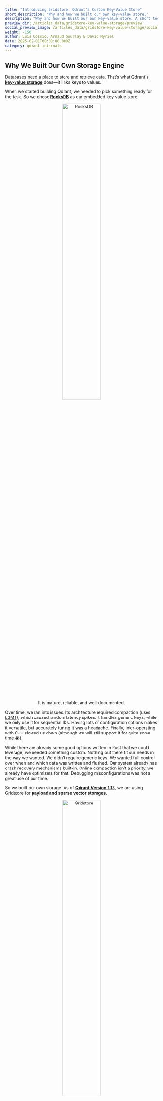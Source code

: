 ```yaml
---
title: "Introducing Gridstore: Qdrant's Custom Key-Value Store"
short_description: "Why and how we built our own key-value store."
description: "Why and how we built our own key-value store. A short technical report on our procedure and results."
preview_dir: /articles_data/gridstore-key-value-storage/preview
social_preview_image: /articles_data/gridstore-key-value-storage/social_preview.png
weight: -150
author: Luis Cossio, Arnaud Gourlay & David Myriel
date: 2025-02-01T00:00:00.000Z
category: qdrant-internals
---
```


## Why We Built Our Own Storage Engine

Databases need a place to store and retrieve data. That’s what Qdrant's [**key-value storage**](https://en.wikipedia.org/wiki/Key–value_database) does—it links keys to values.

When we started building Qdrant, we needed to pick something ready for the task. So we chose [**RocksDB**](https://rocksdb.org) as our embedded key-value store.
<div style="text-align: center;">
  <img src="/articles_data/gridstore-key-value-storage/rocksdb.jpg" alt="RocksDB" style="width: 50%;">
  <p>It is mature, reliable, and well-documented.</p>
</div>

Over time, we ran into issues. Its architecture required compaction (uses [LSMT](https://en.wikipedia.org/wiki/Log-structured_merge-tree)), which caused random latency spikes. It handles generic keys, while we only use it for sequential IDs. Having lots of configuration options makes it versatile, but accurately tuning it was a headache. Finally, inter-operating with C++ slowed us down (although we will still support it for quite some time 😭).

While there are already some good options written in Rust that we could leverage, we needed something custom. Nothing out there fit our needs in the way we wanted. We didn’t require generic keys. We wanted full control over when and which data was written and flushed. Our system already has crash recovery mechanisms built-in. Online compaction isn’t a priority, we already have optimizers for that. Debugging misconfigurations was not a great use of our time.

So we built our own storage. As of [**Qdrant Version 1.13**](/blog/qdrant-1.13.x/), we are using Gridstore for **payload and sparse vector storages**. 
<div style="text-align: center;">
  <img src="/articles_data/gridstore-key-value-storage/gridstore.png" alt="Gridstore" style="width: 50%;">
  <p>Simple, efficient, and designed just for Qdrant.</p>
</div>

#### In this article, you’ll learn about:
- **How Gridstore works** – a deep dive into its architecture and mechanics.
- **Why we built it this way** – the key design decisions that shaped it.
- **Rigorous testing** – how we ensured the new storage is production-ready.
- **Performance benchmarks** – official metrics that demonstrate its efficiency.

**Our first challenge?** Figuring out the best way to handle sequential keys and variable-sized data.

## Gridstore Architecture: Three Main Components
![gridstore](/articles_data/gridstore-key-value-storage/gridstore-2.png)

Gridstore’s architecture is built around three key components that enable fast lookups and efficient space management:
| Component                  | Description                                                                                   |
|----------------------------|-----------------------------------------------------------------------------------------------|
| The Data Layer                 | Stores values in fixed-sized blocks and retrieves them using a pointer-based lookup system.    |
| The Mask Layer                 | Uses a bitmask to track which blocks are in use and which are available.                      |
| The Gaps Layer | Manages block availability at a higher level, allowing for quick space allocation.            |

### 1. The Data Layer for Fast Retrieval
At the core of Gridstore is **The Data Layer**, which is designed to retrieve values quickly based on their keys. This structure allows us to do efficient reads and lets us store variable-sized data.

Since internal IDs are always sequential integers (0, 1, 2, 3, 4, ...), Gridstore stores keys in a structured array of pointers, where each pointer tells the system exactly where a value starts and how long it is. 

{{< figure src="/articles_data/gridstore-key-value-storage/data-layer.png" alt="The Data Layer" caption="The Data Layer uses an array of pointers to quickly retrieve data." >}}

This makes lookups incredibly fast. For example, finding key 3 is just a matter of jumping to the third position in the pointer array and reading the value. 

However, because values are of variable size, the data itself is stored separately in a grid of fixed-sized blocks, which are grouped into larger page files. The fixed size of each block is usually 128 bytes. When inserting a value, Gridstore allocates one or more consecutive blocks to store it, ensuring that each block only holds data from a single value.

### 2. The Mask Layer for Reusing Space
**The Mask Layer** helps Gridstore handle updates and deletions without the need for expensive data compaction. Instead of maintaining complex metadata for each block, Gridstore tracks usage with a bitmask, where each bit represents a block, with 1 for used, 0 for free.  

{{< figure src="/articles_data/gridstore-key-value-storage/bitmask-region.png" alt="The Mask Layer" caption="The bitmask efficiently tracks block usage." >}}

This makes it easy to determine where new values can be written. When a value is removed, it gets soft-deleted at its pointer, and the corresponding blocks in the bitmask are marked as available. Similarly, when updating a value, the new version is written elsewhere, and the old blocks are freed at the bitmask.

This approach ensures that Gridstore doesn’t waste space. As the storage grows, however, scanning for available blocks in the entire bitmask can become computationally expensive.

### 3. The Gaps Layer for Effective Updates
To further optimize update handling, Gridstore introduces **The Gaps Layer**, which provides a higher-level view of block availability. 

Instead of scanning the entire bitmask, Gridstore splits the bitmask into regions and keeps track of the largest contiguous free space within each region, known as a **Region Gap**. By also storing the leading and trailing gaps of each region, the system can efficiently combine multiple regions when needed for storing large values.

{{< figure src="/articles_data/gridstore-key-value-storage/architecture.png" alt="The Gaps Layer" caption="Complete architecture with the Gaps Layer." >}}

This layered approach allows Gridstore to locate available space quickly, reducing the work required for scans while keeping memory overhead minimal. With this system, finding storage space for new values requires scanning only a tiny fraction of the total metadata, making updates and insertions highly efficient, even in large segments.

Given the default configuration, the gaps layer is scoped out in a millionth fraction of the actual storage size. This means that for each 1GB of data, the gaps layer only requires to scan 6KB of metadata. With this mechanism, the other operations can be computed in virtually constant-time complexity.

## Gridstore in Production: Maintaining Data Integrity 
![gridstore](/articles_data/gridstore-key-value-storage/gridstore-1.png)

Gridstore’s architecture introduces multiple interdependent structures that must remain in sync to ensure data integrity:
- **The Data Layer** holds the data and associates each key with its location in storage, including page ID, block offset, and the size of its value.
- **The Mask Layer** keeps track of which blocks are occupied and which are free.
- **The Gaps Layer** provides an indexed view of free blocks for efficient space allocation.

Every time a new value is inserted or an existing value is updated, all these components need to be modified in a coordinated way.

### When Things Break in Real Life
Real-world systems don’t operate in a vacuum. Failures happen: software bugs cause unexpected crashes, memory exhaustion forces processes to terminate, disks fail to persist data reliably, and power losses can interrupt operations at any moment. 

*The critical question is: what happens if a failure occurs while updating these structures?*

If one component is updated but another isn’t, the entire system could become inconsistent. Worse, if an operation is only partially written to disk, it could lead to orphaned data, unusable space, or even data corruption.

### Stability Through Idempotency: Recovering With WAL
To guard against these risks, Qdrant relies on a [**Write-Ahead Log (WAL)**](/documentation/concepts/storage/). Before committing an operation, Qdrant ensures that it is at least recorded in the WAL. If a crash happens before all updates are flushed, the system can safely replay operations from the log. 

This recovery mechanism introduces another essential property: [**idempotence**](https://en.wikipedia.org/wiki/Idempotence). 

The storage system must be designed so that reapplying the same operation after a failure leads to the same final state as if the operation had been applied just once.

### The Grand Solution: Lazy Updates
To achieve this, **Gridstore completes updates lazily**, prioritizing the most critical part of the write: the data itself. 
|                                                                                                                |
|-----------------------------------------------------------------------------------------------------------------------------|
| 👉 Instead of immediately updating all metadata structures, it writes the new value first while keeping lightweight pending changes in a buffer. |
| 👉 The system only finalizes these updates when explicitly requested, ensuring that a crash never results in marking data as deleted before the update has been safely persisted. |
| 👉 In the worst-case scenario, Gridstore may need to write the same data twice, leading to a minor space overhead, but it will never corrupt the storage by overwriting valid data. |

## How We Tested the Final Product 
![gridstore](/articles_data/gridstore-key-value-storage/gridstore-3.png)

### First... Model Testing 

Gridstore can be tested efficiently using model testing, which compares its behavior to a simple in-memory hash map. Since Gridstore should function like a persisted hash map, this method quickly detects inconsistencies.

The process is straightforward:
1. Initialize a Gridstore instance and an empty hash map.
2. Run random operations (put, delete, update) on both.
3. Verify that results match after each operation.
4. Compare all keys and values to ensure consistency.

This approach provides high test coverage, exposing issues like incorrect persistence or faulty deletions. Running large-scale model tests ensures Gridstore remains reliable in real-world use.

Here is a naive way to generate operations in Rust.

```rust

enum Operation {
    Put(PointOffset, Payload),
    Delete(PointOffset),
    Update(PointOffset, Payload),
}

impl Operation {
    fn random(rng: &mut impl Rng, max_point_offset: u32) -> Self {
        let point_offset = rng.random_range(0..=max_point_offset);
        let operation = rng.gen_range(0..3);
        match operation {
            0 => {
                let size_factor = rng.random_range(1..10);
                let payload = random_payload(rng, size_factor);
                Operation::Put(point_offset, payload)
            }
            1 => Operation::Delete(point_offset),
            2 => {
                let size_factor = rng.random_range(1..10);
                let payload = random_payload(rng, size_factor);
                Operation::Update(point_offset, payload)
            }
            _ => unreachable!(),
        }
    }
}
```
Model testing is a high-value way to catch bugs, especially when your system mimics a well-defined component like a hash map. If your component behaves the same as another one, using model testing brings a lot of value for a bit of effort.

We could have tested against RocksDB, but simplicity matters more. A simple hash map lets us run massive test sequences quickly, exposing issues faster.

For even sharper debugging, Property-Based Testing adds automated test generation and shrinking. It pinpoints failures with minimalized test cases, making bug hunting faster and more effective.

### Crash Testing: Can Gridstore Handle the Pressure?

Designing for crash resilience is one thing, and proving it works under stress is another. To push Qdrant’s data integrity to the limit, we built [**Crasher**](https://github.com/qdrant/crasher), a test bench that brutally kills and restarts Qdrant while it handles a heavy update workload.

Crasher runs a loop that continuously writes data, then randomly crashes Qdrant. On each restart, Qdrant replays its [**Write-Ahead Log (WAL)**](/documentation/concepts/storage/), and we verify if data integrity holds. Possible anomalies include:
- Missing data (points, vectors, or payloads)
- Corrupt payload values

This aggressive yet simple approach has uncovered real-world issues when run for extended periods. While we also use chaos testing for distributed setups, Crasher excels at fast, repeatable failure testing in a local environment.

## Testing Gridstore Performance: Benchmarks
![gridstore](/articles_data/gridstore-key-value-storage/gridstore-4.png)

To measure the impact of our new storage engine, we used [**Bustle, a key-value storage benchmarking framework**](https://github.com/jonhoo/bustle), to compare Gridstore against RocksDB. We tested three workloads:

| Workload Type                | Operation Distribution            |
|------------------------------|-----------------------------------|
| Read-heavy                   | 95% reads                         |
| Insert-heavy                 | 80% inserts                       |
| Update-heavy                 | 50% updates  

#### The results speak for themselves:

Average latency for all kinds of workloads is lower across the board, particularly for inserts. 

![image.png](/articles_data/gridstore-key-value-storage/1.png)

This shows a clear boost in performance. As we can see, the investment in Gridstore is paying off.

### End-to-End Benchmarking

Now, let’s test the impact on a real Qdrant instance. So far, we’ve only integrated Gridstore for [**payloads**](/documentation/concepts/payload/) and [**sparse vectors**](/documentation/concepts/vectors/#sparse-vectors), but even this partial switch should show noticeable improvements.

For benchmarking, we used our in-house [**bfb tool**](https://github.com/qdrant/bfb) to generate a workload. Our configuration:

```json
bfb -n 2000000 --max-id 1000000 \
    --sparse-vectors 0.02 \
    --set-payload \
    --on-disk-payload \
    --dim 1 \
    --sparse-dim 5000 \
    --bool-payloads \
    --keywords 100 \
    --float-payloads true \
    --int-payloads 100000 \
    --text-payloads \
    --text-payload-length 512 \
    --skip-field-indices \
    --jsonl-updates ./rps.jsonl
```
This benchmark upserts 1 million points twice. Each point has: 
- A medium to large payload
- A tiny dense vector (dense vectors use a different storage type)
- A sparse vector

---------------------------
#### Additional configuration:

1. The test we conducted updated payload data separately in another request. 

2. There were no payload indices, which ensured we measured pure ingestion speed.

3. Finally, we gathered request latency metrics for analysis.

---------------------------

We ran this against Qdrant 1.12.6, toggling between the old and new storage backends. 

### Final Result 

Data ingestion is **twice as fast and with a smoother throughput** — a massive win! 😍

![image.png](/articles_data/gridstore-key-value-storage/2.png)

We optimized for speed, and it paid off—but what about storage size?
- Gridstore: 2333MB
- RocksDB: 2319MB

Strictly speaking, RocksDB is slightly smaller, but the difference is negligible compared to the 2x faster ingestion and more stable throughput. A small trade-off for a big performance gain! 

